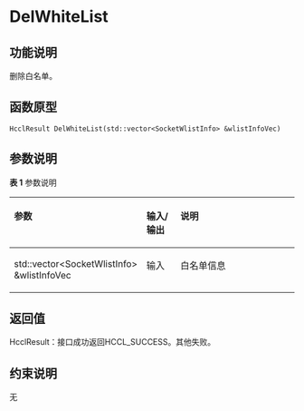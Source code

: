 # DelWhiteList<a name="ZH-CN_TOPIC_0000001994627188"></a>

## 功能说明<a name="zh-cn_topic_0000001956618425_section2525mcpsimp"></a>

删除白名单。

## 函数原型<a name="zh-cn_topic_0000001956618425_section2522mcpsimp"></a>

```
HcclResult DelWhiteList(std::vector<SocketWlistInfo> &wlistInfoVec)
```

## 参数说明<a name="zh-cn_topic_0000001956618425_section2528mcpsimp"></a>

**表 1**  参数说明

<a name="zh-cn_topic_0000001956618425_table2530mcpsimp"></a>
<table><thead align="left"><tr id="zh-cn_topic_0000001956618425_row2537mcpsimp"><th class="cellrowborder" valign="top" width="28.71%" id="mcps1.2.4.1.1"><p id="zh-cn_topic_0000001956618425_p2539mcpsimp"><a name="zh-cn_topic_0000001956618425_p2539mcpsimp"></a><a name="zh-cn_topic_0000001956618425_p2539mcpsimp"></a>参数</p>
</th>
<th class="cellrowborder" valign="top" width="13.86%" id="mcps1.2.4.1.2"><p id="zh-cn_topic_0000001956618425_p2541mcpsimp"><a name="zh-cn_topic_0000001956618425_p2541mcpsimp"></a><a name="zh-cn_topic_0000001956618425_p2541mcpsimp"></a>输入/输出</p>
</th>
<th class="cellrowborder" valign="top" width="57.43000000000001%" id="mcps1.2.4.1.3"><p id="zh-cn_topic_0000001956618425_p2543mcpsimp"><a name="zh-cn_topic_0000001956618425_p2543mcpsimp"></a><a name="zh-cn_topic_0000001956618425_p2543mcpsimp"></a>说明</p>
</th>
</tr>
</thead>
<tbody><tr id="zh-cn_topic_0000001956618425_row2545mcpsimp"><td class="cellrowborder" valign="top" width="28.71%" headers="mcps1.2.4.1.1 "><p id="zh-cn_topic_0000001956618425_p2547mcpsimp"><a name="zh-cn_topic_0000001956618425_p2547mcpsimp"></a><a name="zh-cn_topic_0000001956618425_p2547mcpsimp"></a>std::vector&lt;SocketWlistInfo&gt; &amp;wlistInfoVec</p>
</td>
<td class="cellrowborder" valign="top" width="13.86%" headers="mcps1.2.4.1.2 "><p id="zh-cn_topic_0000001956618425_p2549mcpsimp"><a name="zh-cn_topic_0000001956618425_p2549mcpsimp"></a><a name="zh-cn_topic_0000001956618425_p2549mcpsimp"></a>输入</p>
</td>
<td class="cellrowborder" valign="top" width="57.43000000000001%" headers="mcps1.2.4.1.3 "><p id="zh-cn_topic_0000001956618425_p2551mcpsimp"><a name="zh-cn_topic_0000001956618425_p2551mcpsimp"></a><a name="zh-cn_topic_0000001956618425_p2551mcpsimp"></a>白名单信息</p>
</td>
</tr>
</tbody>
</table>

## 返回值<a name="zh-cn_topic_0000001956618425_section2552mcpsimp"></a>

HcclResult：接口成功返回HCCL\_SUCCESS。其他失败。

## 约束说明<a name="zh-cn_topic_0000001956618425_section2555mcpsimp"></a>

无

